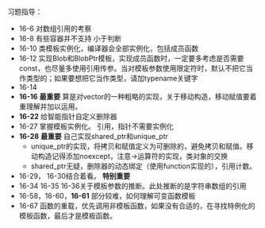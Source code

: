 习题指导：

- 16-6  对数组引用的考察
- 16-8 有些容器并不支持 小于判断
- 16-10 类模板实例化，编译器会全部实例化，包括成员函数
- 16-12 实现Blob和BlobPtr模板，实现成员函数时，一定要多考虑是否需要const，也尽量多使用引用传参。当对模板参数使用限定符时，默认不把它当作类型的；如果要想把它当作类型，请加typename关键字
- 16-14
- **16-16** **最重要** 算是对vector的一种粗略的实现，关于移动构造，移动赋值要着重理解并加以运用。
- **16-22** 给智能指针自定义删除器
- 16-27 掌握模板实例化。 引用，指针不需要实例化
- **16-28** **最重要** 自己实现shared_ptr和unique_ptr
  - unique_ptr的实现，将拷贝和赋值定义为可删除的，避免拷贝和赋值。移动构造记得添加noexcept，注意->运算符的实现，类对象的交换
  - shared_ptr无疑，删除器的动态绑定（使用function实现的），引用计数。
- 16-29， 16-30结合着看。  **特别重要**
- 16-34 16-35 16-36关于模板参数的推断。此处推断的是字符串数组的引用
- 16-58，16-60，**16-61** 部分较难，如何理解可变函数模板
- 16-67 函数的重载，优先调用非模板函数，如果没有合适的，在寻找特例化的模板函数，最后才是模板函数。